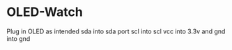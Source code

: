 # OLED-Watch
Plug in OLED as intended sda into sda port scl into scl vcc into 3.3v and gnd into gnd
